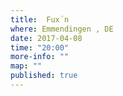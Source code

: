 ```yaml
---
title:  Fux´n 
where: Emmendingen , DE
date: 2017-04-08
time: "20:00"
more-info: ""
map: ""
published: true
---
```

